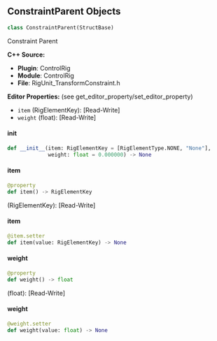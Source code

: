 ## ConstraintParent Objects

```python
class ConstraintParent(StructBase)
```

Constraint Parent

**C++ Source:**

- **Plugin**: ControlRig
- **Module**: ControlRig
- **File**: RigUnit_TransformConstraint.h

**Editor Properties:** (see get_editor_property/set_editor_property)

- ``item`` (RigElementKey):  [Read-Write]
- ``weight`` (float):  [Read-Write]

<a id="unreal.ConstraintParent.__init__"></a>

#### __init__

```python
def __init__(item: RigElementKey = [RigElementType.NONE, "None"],
             weight: float = 0.000000) -> None
```

<a id="unreal.ConstraintParent.item"></a>

#### item

```python
@property
def item() -> RigElementKey
```

(RigElementKey):  [Read-Write]

<a id="unreal.ConstraintParent.item"></a>

#### item

```python
@item.setter
def item(value: RigElementKey) -> None
```

<a id="unreal.ConstraintParent.weight"></a>

#### weight

```python
@property
def weight() -> float
```

(float):  [Read-Write]

<a id="unreal.ConstraintParent.weight"></a>

#### weight

```python
@weight.setter
def weight(value: float) -> None
```

<a id="unreal.RigUnit_CCDIK_RotationLimit"></a>